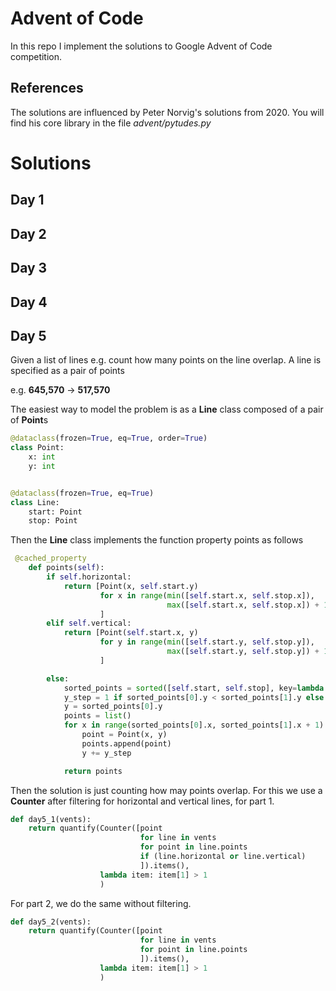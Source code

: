 # Advent of Code

In this repo I implement the solutions to Google Advent of Code competition.

## References
The solutions are influenced by Peter Norvig's solutions from 2020. You will find his core library in the file *advent/pytudes.py*

# Solutions

## Day 1


## Day 2

## Day 3

## Day 4

## Day 5

Given a list of lines e.g. count how many points on the line overlap. 
A line is specified as a pair of points 

e.g. **645,570** -> **517,570**

The easiest way to model the problem is as a **Line** class composed of a pair of **Point**s
```python
@dataclass(frozen=True, eq=True, order=True)
class Point:
    x: int
    y: int


@dataclass(frozen=True, eq=True)
class Line:
    start: Point
    stop: Point
```
Then the **Line** class implements the function property points as follows
```python
 @cached_property
    def points(self):
        if self.horizontal:
            return [Point(x, self.start.y)
                    for x in range(min([self.start.x, self.stop.x]),
                                   max([self.start.x, self.stop.x]) + 1)
                    ]
        elif self.vertical:
            return [Point(self.start.x, y)
                    for y in range(min([self.start.y, self.stop.y]),
                                   max([self.start.y, self.stop.y]) + 1)
                    ]

        else:
            sorted_points = sorted([self.start, self.stop], key=lambda p: p.x)
            y_step = 1 if sorted_points[0].y < sorted_points[1].y else -1
            y = sorted_points[0].y
            points = list()
            for x in range(sorted_points[0].x, sorted_points[1].x + 1):
                point = Point(x, y)
                points.append(point)
                y += y_step

            return points

```
Then the solution is just counting how may points overlap. For this we use a **Counter**
after filtering for horizontal and vertical lines, for part 1.

```python
def day5_1(vents):
    return quantify(Counter([point
                             for line in vents
                             for point in line.points
                             if (line.horizontal or line.vertical)
                             ]).items(),
                    lambda item: item[1] > 1
                    )

```
For part 2, we do the same without filtering.

```python
def day5_2(vents):
    return quantify(Counter([point
                             for line in vents
                             for point in line.points
                             ]).items(),
                    lambda item: item[1] > 1
                    )
```